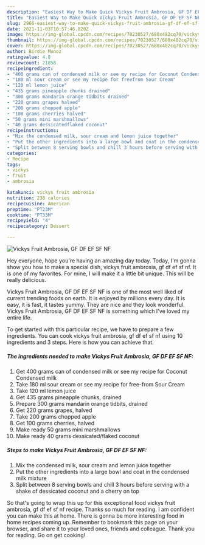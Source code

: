 ```yaml
---
description: "Easiest Way to Make Quick Vickys Fruit Ambrosia, GF DF EF SF NF"
title: "Easiest Way to Make Quick Vickys Fruit Ambrosia, GF DF EF SF NF"
slug: 2966-easiest-way-to-make-quick-vickys-fruit-ambrosia-gf-df-ef-sf-nf
date: 2021-11-03T10:57:46.820Z
image: https://img-global.cpcdn.com/recipes/70230527/680x482cq70/vickys-fruit-ambrosia-gf-df-ef-sf-nf-recipe-main-photo.jpg
thumbnail: https://img-global.cpcdn.com/recipes/70230527/680x482cq70/vickys-fruit-ambrosia-gf-df-ef-sf-nf-recipe-main-photo.jpg
cover: https://img-global.cpcdn.com/recipes/70230527/680x482cq70/vickys-fruit-ambrosia-gf-df-ef-sf-nf-recipe-main-photo.jpg
author: Birdie Munoz
ratingvalue: 4.8
reviewcount: 21858
recipeingredient:
- "400 grams can of condensed milk or see my recipe for Coconut Condensed milk"
- "180 ml sour cream or see my recipe for freefrom Sour Cream"
- "120 ml lemon juice"
- "435 grams pineapple chunks drained"
- "300 grams mandarin orange tidbits drained"
- "220 grams grapes halved"
- "200 grams chopped apple"
- "100 grams cherries halved"
- "50 grams mini marshmallows"
- "40 grams dessicatedflaked coconut"
recipeinstructions:
- "Mix the condensed milk, sour cream and lemon juice together"
- "Put the other ingredients into a large bowl and coat in the condensed milk mixture"
- "Split between 8 serving bowls and chill 3 hours before serving with a shake of dessicated coconut and a cherry on top"
categories:
- Recipe
tags:
- vickys
- fruit
- ambrosia

katakunci: vickys fruit ambrosia 
nutrition: 238 calories
recipecuisine: American
preptime: "PT23M"
cooktime: "PT33M"
recipeyield: "4"
recipecategory: Dessert

---
```



![Vickys Fruit Ambrosia, GF DF EF SF NF](https://img-global.cpcdn.com/recipes/70230527/680x482cq70/vickys-fruit-ambrosia-gf-df-ef-sf-nf-recipe-main-photo.jpg)

Hey everyone, hope you're having an amazing day today. Today, I'm gonna show you how to make a special dish, vickys fruit ambrosia, gf df ef sf nf. It is one of my favorites. For mine, I will make it a little bit unique. This will be really delicious.



Vickys Fruit Ambrosia, GF DF EF SF NF is one of the most well liked of current trending foods on earth. It is enjoyed by millions every day. It is easy, it is fast, it tastes yummy. They are nice and they look wonderful. Vickys Fruit Ambrosia, GF DF EF SF NF is something which I've loved my entire life.


To get started with this particular recipe, we have to prepare a few ingredients. You can cook vickys fruit ambrosia, gf df ef sf nf using 10 ingredients and 3 steps. Here is how you can achieve that.

<!--inarticleads1-->

##### The ingredients needed to make Vickys Fruit Ambrosia, GF DF EF SF NF:

1. Get 400 grams can of condensed milk or see my recipe for Coconut Condensed milk
1. Take 180 ml sour cream or see my recipe for free-from Sour Cream
1. Take 120 ml lemon juice
1. Get 435 grams pineapple chunks, drained
1. Prepare 300 grams mandarin orange tidbits, drained
1. Get 220 grams grapes, halved
1. Take 200 grams chopped apple
1. Get 100 grams cherries, halved
1. Make ready 50 grams mini marshmallows
1. Make ready 40 grams dessicated/flaked coconut




<!--inarticleads2-->

##### Steps to make Vickys Fruit Ambrosia, GF DF EF SF NF:

1. Mix the condensed milk, sour cream and lemon juice together
1. Put the other ingredients into a large bowl and coat in the condensed milk mixture
1. Split between 8 serving bowls and chill 3 hours before serving with a shake of dessicated coconut and a cherry on top




So that's going to wrap this up for this exceptional food vickys fruit ambrosia, gf df ef sf nf recipe. Thanks so much for reading. I am confident you can make this at home. There is gonna be more interesting food in home recipes coming up. Remember to bookmark this page on your browser, and share it to your loved ones, friends and colleague. Thank you for reading. Go on get cooking!
